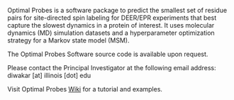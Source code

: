 Optimal Probes is a software package to predict the smallest set of residue pairs for site-directed spin labeling for DEER/EPR experiments that best capture the slowest dynamics in a protein of interest. It uses molecular dynamics (MD) simulation datasets and a hyperparameter optimization strategy for a Markov state model (MSM). 

The Optimal Probes Software source code is available upon request. 

Please contact the Principal Investigator at the following email address: <br>
diwakar [at] illinois [dot] edu 

Visit Optimal Probes [Wiki](https://github.com/ShuklaGroup/optimalProbes/wiki) for a tutorial and examples.
